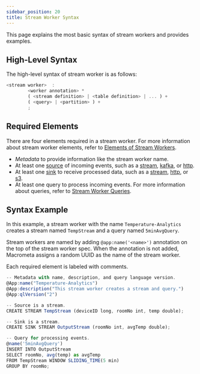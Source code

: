 ```yaml
---
sidebar_position: 20
title: Stream Worker Syntax
---
```


This page explains the most basic syntax of stream workers and provides examples.

## High-Level Syntax

The high-level syntax of stream worker is as follows:

```js
<stream worker>  :
        <worker annotation> *
        ( <stream definition> | <table definition> | ... ) +
        ( <query> | <partition> ) +
        ;
```

## Required Elements

There are four elements required in a stream worker. For more information about stream worker elements, refer to [Elements of Stream Workers](stream-worker-elements).

- _Metadata_ to provide information like the stream worker name.
- At least one [source](../source/) of incoming events, such as a [stream](../source/source-types/stream-source), [kafka](../source/source-types/kafka), or [http](../source/source-types/http).
- At least one [sink](../sink/) to receive processed data, such as a [stream](../sink/sink-types/stream-sink), [http](../sink/sink-types/http), or [s3](../sink/sink-types/s3).
- At least one query to process incoming events. For more information about queries, refer to [Stream Worker Queries](query-guide/).

## Syntax Example

In this example, a stream worker with the name `Temperature-Analytics` creates a stream named `TempStream` and a query named `5minAvgQuery`.

Stream workers are named by adding `@app:name('<name>')` annotation on the top of the stream worker spec. When the annotation is not added, Macrometa assigns a random UUID as the name of the stream worker.

Each required element is labeled with comments.

```js
-- Metadata with name, description, and query language version.
@App:name("Temperature-Analytics")
@App:description("This stream worker creates a stream and query.")
@App:qlVersion("2")

-- Source is a stream.
CREATE STREAM TempStream (deviceID long, roomNo int, temp double);

-- Sink is a stream.
CREATE SINK STREAM OutputStream (roomNo int, avgTemp double);

-- Query for processing events.
@name('5minAvgQuery')
INSERT INTO OutputStream
SELECT roomNo, avg(temp) as avgTemp
FROM TempStream WINDOW SLIDING_TIME(5 min)
GROUP BY roomNo;
```
